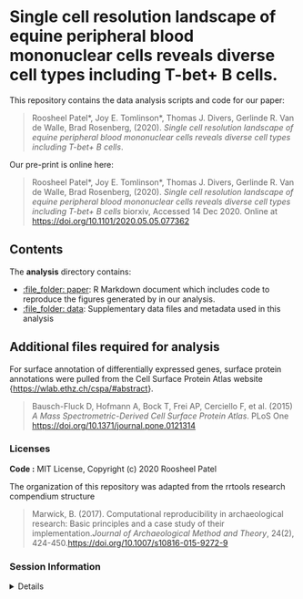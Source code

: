 
# Single cell resolution landscape of equine peripheral blood mononuclear cells reveals diverse cell types including T-bet+ B cells.

This repository contains the data analysis scripts and code for our
paper:

> Roosheel Patel*, Joy E. Tomlinson*, Thomas J. Divers, Gerlinde R. Van
> de Walle, Brad Rosenberg, (2020). *Single cell resolution landscape of
> equine peripheral blood mononuclear cells reveals diverse cell types
> including T-bet+ B cells*.

Our pre-print is online here:

> Roosheel Patel*, Joy E. Tomlinson*, Thomas J. Divers, Gerlinde R. Van
> de Walle, Brad Rosenberg, (2020). *Single cell resolution landscape of
> equine peripheral blood mononuclear cells reveals diverse cell types
> including T-bet+ B cells* biorxiv, Accessed 14 Dec 2020. Online at
> <https://doi.org/10.1101/2020.05.05.077362>

## Contents

The **analysis** directory contains:

  - [:file\_folder: paper](/analysis/paper): R Markdown document which
    includes code to reproduce the figures generated by in our analysis.
  - [:file\_folder: data](/analysis/data): Supplementary data files and
    metadata used in this analysis

## Additional files required for analysis

For surface annotation of differentially expressed genes, surface
protein annotations were pulled from the Cell Surface Protein Atlas
website {<https://wlab.ethz.ch/cspa/#abstract>}.

> Bausch-Fluck D, Hofmann A, Bock T, Frei AP, Cerciello F, et al. (2015)
> *A Mass Spectrometric-Derived Cell Surface Protein Atlas*. PLoS One
> <https://doi.org/10.1371/journal.pone.0121314>

### Licenses

**Code :** MIT License, Copyright (c) 2020 Roosheel Patel

The organization of this repository was adapted from the rrtools
research compendium structure

> Marwick, B. (2017). Computational reproducibility in archaeological
> research: Basic principles and a case study of their
> implementation.*Journal of Archaeological Method and Theory*, 24(2),
> 424-450.<https://doi.org/10.1007/s10816-015-9272-9>

### Session Information

<details>

> R version 3.6.2 (2019-12-12) Platform: x86\_64-pc-linux-gnu (64-bit)
> Running under: CentOS Linux 7 (Core) Matrix products: default
> BLAS/LAPACK:
> /hpc/packages/minerva-centos7/intel/parallel\_studio\_xe\_2019/compilers\_and\_libraries\_2019.0.117/linux/mkl/lib/intel64\_lin/libmkl\_gf\_lp64.so
> Random number generation: RNG: Mersenne-Twister Normal: Inversion
> Sample: Rounding locale: \[1\] LC\_CTYPE=en\_US.UTF-8 LC\_NUMERIC=C  
> \[3\] LC\_TIME=en\_US.UTF-8 LC\_COLLATE=en\_US.UTF-8  
> \[5\] LC\_MONETARY=en\_US.UTF-8 LC\_MESSAGES=en\_US.UTF-8  
> \[7\] LC\_PAPER=en\_US.UTF-8 LC\_NAME=C  
> \[9\] LC\_ADDRESS=C LC\_TELEPHONE=C  
> \[11\] LC\_MEASUREMENT=en\_US.UTF-8 LC\_IDENTIFICATION=C  
> other attached packages: \[1\] readr\_1.4.0 modelr\_0.1.8 tidyr\_1.1.2
> reshape2\_1.4.4 here\_1.0.0 circlize\_0.4.11 ComplexHeatmap\_2.2.0
> \[8\] GEOquery\_2.54.1 factoextra\_1.0.7 cluster\_2.1.0
> openxlsx\_4.2.3 legocolors\_0.2.0 ggforce\_0.3.2 ggtree\_2.0.4  
> \[15\] viridis\_0.5.1 viridisLite\_0.3.0 BiocManager\_1.30.10
> jntools\_0.1.0 mgsub\_1.7.2 ape\_5.4-1 patchwork\_1.1.0  
> \[22\] dplyr\_1.0.2 edgeR\_3.28.1 limma\_3.42.2 scales\_1.1.1
> lemon\_0.4.5 ggpubr\_0.4.0 readxl\_1.3.1  
> \[29\] ggrepel\_0.8.2 RColorBrewer\_1.1-2 ggnetwork\_0.5.8
> sctransform\_0.2.0 uwot\_0.1.9 rlang\_0.4.9 rrtools\_0.1.0  
> \[36\] future\_1.20.1 clustree\_0.4.3 ggraph\_2.0.4 ggplot2\_3.3.2
> gdata\_2.18.0 cowplot\_1.1.0 gtools\_3.8.2  
> \[43\] tibble\_3.0.4 AnnotationDbi\_1.48.0 IRanges\_2.20.2
> S4Vectors\_0.24.4 Biobase\_2.46.0 BiocGenerics\_0.32.0
> Matrix\_1.2-18  
> \[50\] renv\_0.12.3 Seurat\_3.1.0  
> loaded via a namespace (and not attached): \[1\] reticulate\_1.18
> tidyselect\_1.1.0 RSQLite\_2.2.1 htmlwidgets\_1.5.2 Rtsne\_0.15
> devtools\_2.3.2  
> \[7\] munsell\_0.5.0 codetools\_0.2-18 ica\_1.0-2 miniUI\_0.1.1.1
> withr\_2.3.0 colorspace\_2.0-0  
> \[13\] knitr\_1.30 rstudioapi\_0.13 ROCR\_1.0-11 ggsignif\_0.6.0
> tensor\_1.5 listenv\_0.8.0  
> \[19\] labeling\_0.4.2 git2r\_0.27.1 polyclip\_1.10-0 bit64\_4.0.5
> farver\_2.0.3 rprojroot\_2.0.2  
> \[25\] treeio\_1.10.0 parallelly\_1.21.0 vctrs\_0.3.5 generics\_0.1.0
> xfun\_0.19 R6\_2.5.0  
> \[31\] clue\_0.3-58 graphlayouts\_0.7.1 rsvd\_1.0.3 locfit\_1.5-9.4
> spatstat.utils\_1.17-0 assertthat\_0.2.1  
> \[37\] promises\_1.1.1 gtable\_0.3.0 globals\_0.14.0 processx\_3.4.5
> goftest\_1.2-2 tidygraph\_1.2.0  
> \[43\] clisymbols\_1.2.0 GlobalOptions\_0.1.2 splines\_3.6.1
> rstatix\_0.6.0 lazyeval\_0.2.2 broom\_0.7.2  
> \[49\] yaml\_2.2.1 abind\_1.4-5 backports\_1.2.1 httpuv\_1.5.4
> tools\_3.6.1 usethis\_1.6.3  
> \[55\] bookdown\_0.21 ellipsis\_0.3.1 sessioninfo\_1.1.1
> ggridges\_0.5.2 Rcpp\_1.0.5 plyr\_1.8.6  
> \[61\] purrr\_0.3.4 ps\_1.5.0 prettyunits\_1.1.1 rpart\_4.1-15
> deldir\_0.2-3 GetoptLong\_1.0.4  
> \[67\] pbapply\_1.4-3 zoo\_1.8-8 haven\_2.3.1 fs\_1.5.0
> magrittr\_2.0.1 data.table\_1.13.4  
> \[73\] lmtest\_0.9-38 RANN\_2.6.1 fitdistrplus\_1.1-3
> matrixStats\_0.57.0 pkgload\_1.1.0 hms\_0.5.3  
> \[79\] mime\_0.9 evaluate\_0.14 xtable\_1.8-4 rio\_0.5.16 shape\_1.4.5
> gridExtra\_2.3  
> \[85\] testthat\_3.0.0 compiler\_3.6.1 KernSmooth\_2.23-18
> crayon\_1.3.4 htmltools\_0.5.0 mgcv\_1.8-33  
> \[91\] later\_1.1.0.1 DBI\_1.1.0 tweenr\_1.0.1 MASS\_7.3-53
> car\_3.0-10 cli\_2.2.0  
> \[97\] igraph\_1.2.6 forcats\_0.5.0 pkgconfig\_2.0.3 rvcheck\_0.1.8
> foreign\_0.8-71 plotly\_4.9.2.1  
> \[103\] xml2\_1.3.2 stringr\_1.4.0 callr\_3.5.1 digest\_0.6.27
> RcppAnnoy\_0.0.17 spatstat.data\_1.5-2  
> \[109\] rmarkdown\_2.5 cellranger\_1.1.0 leiden\_0.3.6 tidytree\_0.3.3
> curl\_4.3 shiny\_1.5.0  
> \[115\] rjson\_0.2.20 lifecycle\_0.2.0 nlme\_3.1-150 jsonlite\_1.7.1
> carData\_3.0-4 desc\_1.2.0  
> \[121\] fansi\_0.4.1 pillar\_1.4.7 lattice\_0.20-41 fastmap\_1.0.1
> httr\_1.4.2 pkgbuild\_1.1.0  
> \[127\] survival\_3.2-7 glue\_1.4.2 remotes\_2.2.0 zip\_2.1.1
> spatstat\_1.64-1 png\_0.1-7  
> \[133\] bit\_4.0.4 stringi\_1.5.3 blob\_1.2.1 memoise\_1.1.0
> irlba\_2.3.3 future.apply\_1.6.0  
> 
> <details>
